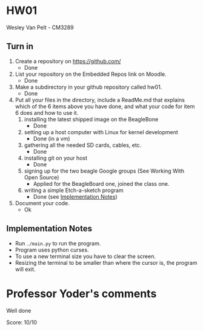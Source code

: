 # HW01
Wesley Van Pelt - CM3289

## Turn in
1. Create a repository on https://github.com/
    * Done
2. List your repository on the Embedded Repos link on Moodle.
    * Done
3. Make a subdirectory in your github repository called hw01.
    * Done
4. Put all your files in the directory, include a ReadMe.md that explains which of the 6 items above you have done, and what your code for item 6 does and how to use it.
    1. installing the latest shipped image on the BeagleBone
        * Done
    2. setting up a host computer with Linux for kernel development
        * Done (in a vm)
    3. gathering all the needed SD cards, cables, etc.
        * Done
    4. installing git on your host
        * Done
    5. signing up for the two beagle Google groups (See Working With Open Source)
        * Applied for the BeagleBoard one, joined the class one.
    6. writing a simple Etch-a-sketch program
        * Done (see [Implementation Notes](#imp-notes))
5. Document your code.
    * Ok

## <a name="imp-notes"></a>Implementation Notes
* Run `./main.py` to run the program.
* Program uses python curses.
* To use a new terminal size you have to clear the screen.
* Resizing the terminal to be smaller than where the cursor is, the program
  will exit.


Professor Yoder's comments
==========================
Well done

Score:  10/10

